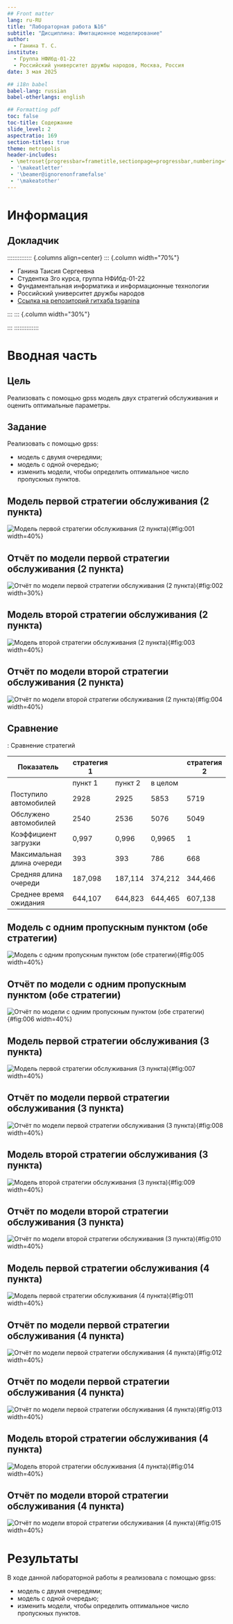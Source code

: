 ```yaml
---
## Front matter
lang: ru-RU
title: "Лабораторная работа №16"
subtitle: "Дисциплина: Имитационное моделирование"
author:
  - Ганина Т. С.
institute:
  - Группа НФИбд-01-22
  - Российский университет дружбы народов, Москва, Россия
date: 3 мая 2025

## i18n babel
babel-lang: russian
babel-otherlangs: english

## Formatting pdf
toc: false
toc-title: Содержание
slide_level: 2
aspectratio: 169
section-titles: true
theme: metropolis
header-includes:
 - \metroset{progressbar=frametitle,sectionpage=progressbar,numbering=fraction}
 - '\makeatletter'
 - '\beamer@ignorenonframefalse'
 - '\makeatother'
---
```


# Информация

## Докладчик

:::::::::::::: {.columns align=center}
::: {.column width="70%"}

  * Ганина Таисия Сергеевна
  * Студентка 3го курса, группа НФИбд-01-22
  * Фундаментальная информатика и информационные технологии
  * Российский университет дружбы народов
  * [Ссылка на репозиторий гитхаба tsganina](https://github.com/tsganina/study_2024-2025_simmod)

:::
::: {.column width="30%"}

:::
::::::::::::::

# Вводная часть

## Цель 

Реализовать с помощью gpss модель двух стратегий обслуживания и оценить оптимальные параметры.

## Задание

Реализовать с помощью gpss:

- модель с двумя очередями;
- модель с одной очередью;
- изменить модели, чтобы определить оптимальное число пропускных пунктов.

## Модель первой стратегии обслуживания (2 пункта)

![Модель первой стратегии обслуживания (2 пункта)](image/1.png){#fig:001 width=40%}

## Отчёт по модели первой стратегии обслуживания (2 пункта)

![Отчёт по модели первой стратегии обслуживания (2 пункта)](image/2.png){#fig:002 width=30%}


## Модель второй стратегии обслуживания (2 пункта)

![Модель второй стратегии обслуживания (2 пункта)](image/3.png){#fig:003 width=40%}

## Отчёт по модели второй стратегии обслуживания (2 пункта)

![Отчёт по модели второй стратегии обслуживания (2 пункта)](image/4.png){#fig:004 width=40%}

## Сравнение

: Сравнение стратегий

| Показатель                 | стратегия 1 |         |          |  стратегия 2 |
|----------------------------|-------------|---------|----------|--------------|
|                            | пункт 1     | пункт 2 | в целом  |              |
| Поступило автомобилей      | 2928        | 2925    | 5853     | 5719         |
| Обслужено автомобилей      | 2540        | 2536    | 5076     | 5049         |
| Коэффициент загрузки       | 0,997       | 0,996   | 0,9965   | 1            |
| Максимальная длина очереди | 393         | 393     | 786      | 668          |
| Средняя длина очереди      | 187,098     | 187,114 | 374,212  | 344,466      |
| Среднее время ожидания     | 644,107     | 644,823 | 644,465  | 607,138      |

## Модель с одним пропускным пунктом (обе стратегии)

![Модель с одним пропускным пунктом (обе стратегии)](image/5.png){#fig:005 width=40%}

## Отчёт по модели с одним пропускным пунктом (обе стратегии)

![Отчёт по модели с одним пропускным пунктом (обе стратегии)](image/6.png){#fig:006 width=40%}

## Модель первой стратегии обслуживания (3 пункта)

![Модель первой стратегии обслуживания (3 пункта)](image/7.png){#fig:007 width=40%}

## Отчёт по модели первой стратегии обслуживания (3 пункта)

![Отчёт по модели первой стратегии обслуживания (3 пункта)](image/8.png){#fig:008 width=40%}

## Модель второй стратегии обслуживания (3 пункта)

![Модель второй стратегии обслуживания (3 пункта)](image/9.png){#fig:009 width=40%}

## Отчёт по модели второй стратегии обслуживания (3 пункта)

![Отчёт по модели второй стратегии обслуживания (3 пункта)](image/10.png){#fig:010 width=40%}

## Модель первой стратегии обслуживания (4 пункта)

![Модель первой стратегии обслуживания (4 пункта)](image/11.png){#fig:011 width=40%}

## Отчёт по модели первой стратегии обслуживания (4 пункта)

![Отчёт по модели первой стратегии обслуживания (4 пункта)](image/12.png){#fig:012 width=40%}

## Отчёт по модели первой стратегии обслуживания (4 пункта)

![Отчёт по модели первой стратегии обслуживания (4 пункта)](image/13.png){#fig:013 width=40%}

## Модель второй стратегии обслуживания (4 пункта)

![Модель второй стратегии обслуживания (4 пункта)](image/14.png){#fig:014 width=40%}

## Отчёт по модели второй стратегии обслуживания (4 пункта)

![Отчёт по модели второй стратегии обслуживания (4 пункта)](image/15.png){#fig:015 width=40%}


# Результаты

В ходе данной лабораторной работы я реализовала с помощью gpss:

- модель с двумя очередями;
- модель с одной очередью;
- изменить модели, чтобы определить оптимальное число пропускных пунктов.
